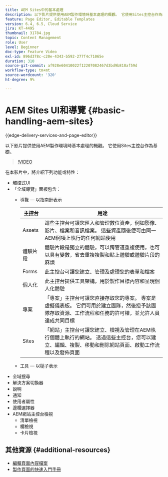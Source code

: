 ```yaml
---
title: AEM Sites中的基本處理
description: 以下影片提供使用AEM製作環境時基本處理的概觀。 它使用Sites主控台作為基礎。
feature: Page Editor, Editable Templates
version: 6.4, 6.5, Cloud Service
jira: KT-4495
thumbnail: 31784.jpg
topic: Content Management
role: User
level: Beginner
doc-type: Feature Video
exl-id: 896d378c-c20e-4343-b592-277f4c71065e
duration: 310
source-git-commit: af928e60410022f12207082467d3bd9b818af59d
workflow-type: tm+mt
source-wordcount: '320'
ht-degree: 9%

---
```


# AEM Sites UI和導覽 {#basic-handling-aem-sites}

{{edge-delivery-services-and-page-editor}}

以下影片提供使用AEM製作環境時基本處理的概觀。 它使用Sites主控台作為基礎。

>[!VIDEO](https://video.tv.adobe.com/v/31784?quality=12&learn=on)

在本影片中，將介紹下列功能或特性：

* 觸控式UI
* 「全域導覽」面板包含：
   * 導覽 — 以指南針表示

     | 主控台 | 用途 |
     |---|---|
     | Assets | 這些主控台可讓您匯入和管理數位資產，例如影像、影片、檔案和音訊檔案。 這些資產隨後便可由同一AEM例項上執行的任何網站使用 | 社群 | 此主控台可讓您建立和管理社群網站，以進行參與和啟用 | 商務 | 這可讓您管理與您的商務網站相關的產品、產品目錄和訂單 |
     | 體驗片段 | 體驗片段是獨立的體驗，可以跨管道重複使用，也可以具有變數，省去重複複製和貼上體驗或體驗片段的麻煩 |
     | Forms | 此主控台可讓您建立、管理及處理您的表單和檔案 |
     | 個人化 | 此主控台提供工具架構，用於製作目標內容和呈現個人化體驗 |
     | 專案 | 「專案」主控台可讓您直接存取您的專案。 專案是虛擬儀表板。 它們可用於建立團隊，然後授予該團隊存取資源、工作流程和任務的許可權，並允許人員達成共同目標 |
     | Sites | 「網站」主控台可讓您建立、檢視及管理在AEM執行個體上執行的網站。 透過這些主控台，您可以建立、編輯、複製、移動和刪除網站頁面、啟動工作流程以及發佈頁面 |

   * 工具 — 以槌子表示
* 全域搜尋
* 解決方案切換器
* 說明
* 通知
* 使用者屬性
* 邊欄選擇器
* AEM網站主控台檢視
   * 清單檢視
   * 欄檢視
   * 卡片檢視






## 其他資源 {#additional-resources}

* [編輯頁面內容檔案](https://experienceleague.adobe.com/docs/experience-manager-cloud-service/sites/authoring/fundamentals/editing-content.html)
* [製作頁面的快速入門手冊](https://experienceleague.adobe.com/docs/experience-manager-cloud-service/sites/authoring/getting-started/quick-start.html)
